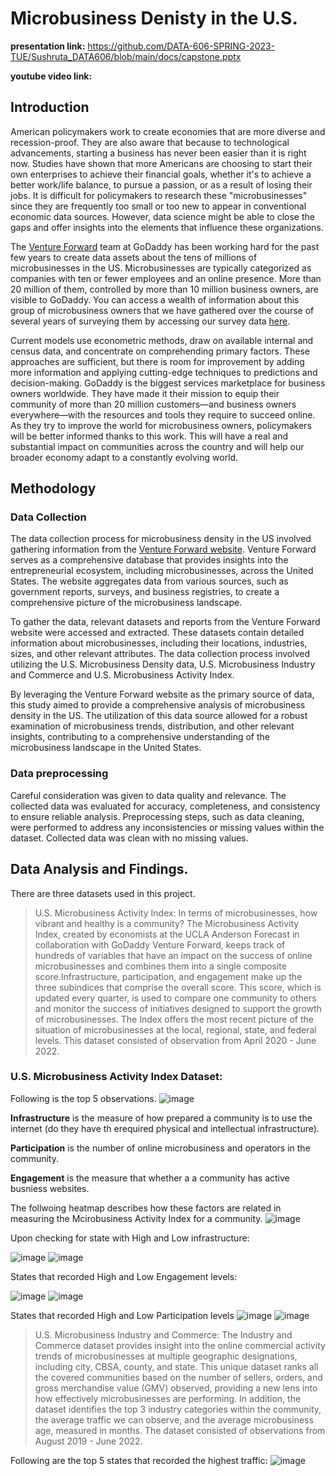 # Microbusiness Denisty in the U.S.
**presentation link:** https://github.com/DATA-606-SPRING-2023-TUE/Sushruta_DATA606/blob/main/docs/capstone.pptx

**youtube video link:** 

## Introduction
American policymakers work to create economies that are more diverse and recession-proof. They are also aware that because to technological advancements, starting a business has never been easier than it is right now. Studies have shown that more Americans are choosing to start their own enterprises to achieve their financial goals, whether it's to achieve a better work/life balance, to pursue a passion, or as a result of losing their jobs. It is difficult for policymakers to research these "microbusinesses" since they are frequently too small or too new to appear in conventional economic data sources. However, data science might be able to close the gaps and offer insights into the elements that influence these organizations.

The [Venture Forward](https://www.godaddy.com/ventureforward/) team at GoDaddy has been working hard for the past few years to create data assets about the tens of millions of microbusinesses in the US. Microbusinesses are typically categorized as companies with ten or fewer employees and an online presence. More than 20 million of them, controlled by more than 10 million business owners, are visible to GoDaddy. You can access a wealth of information about this group of microbusiness owners that we have gathered over the course of several years of surveying them by accessing our survey data [here](https://www.godaddy.com/ventureforward/explore-the-data/?section=survey&cfips=6073).

Current models use econometric methods, draw on available internal and census data, and concentrate on comprehending primary factors. These approaches are sufficient, but there is room for improvement by adding more information and applying cutting-edge techniques to predictions and decision-making. GoDaddy is the biggest services marketplace for business owners worldwide. They have made it their mission to equip their community of more than 20 million customers—and business owners everywhere—with the resources and tools they require to succeed online. As they try to improve the world for microbusiness owners, policymakers will be better informed thanks to this work. This will have a real and substantial impact on communities across the country and will help our broader economy adapt to a constantly evolving world.

## Methodology
### Data Collection
The data collection process for microbusiness density in the US involved gathering information from the [Venture Forward website](https://www.godaddy.com/ventureforward/microbusiness-datahub/). Venture Forward serves as a comprehensive database that provides insights into the entrepreneurial ecosystem, including microbusinesses, across the United States. The website aggregates data from various sources, such as government reports, surveys, and business registries, to create a comprehensive picture of the microbusiness landscape.

To gather the data, relevant datasets and reports from the Venture Forward website were accessed and extracted. These datasets contain detailed information about microbusinesses, including their locations, industries, sizes, and other relevant attributes. The data collection process involved utilizing the U.S. Microbusiness Density data, U.S. Microbusiness Industry and Commerce and U.S. Microbusiness Activity Index.

By leveraging the Venture Forward website as the primary source of data, this study aimed to provide a comprehensive analysis of microbusiness density in the US. The utilization of this data source allowed for a robust examination of microbusiness trends, distribution, and other relevant insights, contributing to a comprehensive understanding of the microbusiness landscape in the United States.

### Data preprocessing
Careful consideration was given to data quality and relevance. The collected data was evaluated for accuracy, completeness, and consistency to ensure reliable analysis. Preprocessing steps, such as data cleaning, were performed to address any inconsistencies or missing values within the dataset. Collected data was clean with no missing values.

## Data Analysis and Findings.
There are three datasets used in this project.
> U.S. Microbusiness Activity Index: In terms of microbusinesses, how vibrant and healthy is a community?
> The Microbusiness Activity Index, created by economists at the UCLA Anderson Forecast in collaboration with GoDaddy Venture Forward, keeps track of hundreds of variables that have an impact on the success of online microbusinesses and combines them into a single composite score.Infrastructure, participation, and engagement make up the three subindices that comprise the overall score. This score, which is updated every quarter, is used to compare one community to others and monitor the success of initiatives designed to support the growth of microbusinesses. The Index offers the most recent picture of the situation of microbusinesses at the local, regional, state, and federal levels. This dataset consisted of observation from April 2020 - June 2022.

### U.S. Microbusiness Activity Index Dataset: 
Following is the top 5 observations.
![image](https://github.com/DATA-606-SPRING-2023-TUE/Sushruta_DATA606/assets/75373728/d876e1e1-4eef-4785-a2c5-fbd0dbef7d1b)

**Infrastructure** is the measure of how prepared a community is to use the internet (do they have th erequired physical and intellectual infrastructure).

**Participation** is the number of online microbusiness and operators in the community.

**Engagement** is the measure that whether a a community has active busniess websites.

The follwoing heatmap describes how these factors are related in measuring the Mcirobusiness Activity Index for a community.
![image](https://github.com/DATA-606-SPRING-2023-TUE/Sushruta_DATA606/assets/75373728/884f4224-b7f0-4869-b446-a460e7742d44)

 Upon checking for state with High and Low infrastructure:
 
 ![image](https://github.com/DATA-606-SPRING-2023-TUE/Sushruta_DATA606/assets/75373728/44c0c01a-90ed-4ec9-8fa3-eccdc23209c5) ![image](https://github.com/DATA-606-SPRING-2023-TUE/Sushruta_DATA606/assets/75373728/367229d6-6d15-487f-92ca-df07b304cf45)

 States that recorded High and Low Engagement levels:
 
 ![image](https://github.com/DATA-606-SPRING-2023-TUE/Sushruta_DATA606/assets/75373728/4cb7d19c-a539-4290-9eac-66b5fa814dd4) ![image](https://github.com/DATA-606-SPRING-2023-TUE/Sushruta_DATA606/assets/75373728/d7bc0ed6-6703-4ad0-be2d-2cdf3b2312c6)
 
 States that recorded High and Low Participation levels
![image](https://github.com/DATA-606-SPRING-2023-TUE/Sushruta_DATA606/assets/75373728/ef72dd72-b281-4d66-8477-f82e436ce61a) ![image](https://github.com/DATA-606-SPRING-2023-TUE/Sushruta_DATA606/assets/75373728/570372b9-ccd9-47f3-b6c0-95b7d745773d)


> U.S. Microbusiness Industry and Commerce: The Industry and Commerce dataset provides insight into the online commercial activity trends of microbusinesses at multiple geographic designations, including city, CBSA, county, and state. This unique dataset ranks all the covered communities based on the number of sellers, orders, and gross merchandise value (GMV) observed, providing a new lens into how effectively microbusinesses are performing. In addition, the dataset identifies the top 3 industry categories within the community, the average traffic we can observe, and the average microbusiness age, measured in months. The dataset consisted of observations from August 2019 - June 2022.

Following are the top 5 states that recorded the highest traffic:
![image](https://github.com/DATA-606-SPRING-2023-TUE/Sushruta_DATA606/assets/75373728/5672bdae-3016-4e65-b72f-eb0aae6dd64c) 























